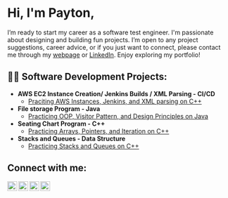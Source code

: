 <h1>Hi, I'm Payton,</h1>I’m ready to start my career as a software test engineer. I'm passionate about designing and building fun projects. I’m open to any project suggestions, career advice, or if you just want to connect, please contact me through my <a href = "https://paytonwelch12.github.io/WebsitePW/"> webpage</a> or <a href = "https://www.linkedin.com/in/paytonwelch12/">LinkedIn</a>. Enjoy exploring my portfolio!

<h2>👨‍💻 Software Development Projects:</h2>

- <b>AWS EC2 Instance Creation/ Jenkins Builds / XML Parsing - CI/CD</b>
  - [Praciting AWS Instances, Jenkins, and XML parsing on C++ ](https://github.com/Piko-12/SWDV-460.git)
- <b>File storage Program - Java</b>
  - [Practicing OOP, Visitor Pattern, and Design Principles on Java ](https://github.com/Piko-12/SWDV430_ConstApp.git)
- <b>Seating Chart Program - C++</b>
  - [Practicing Arrays, Pointers, and Iteration on C++ ](https://github.com/Piko-12/COSC-151-SeatingChartApplication.git)
- <b> Stacks and Queues - Data Structure</b>
  - [Practicing Stacks and Queues on C++ ](https://github.com/Piko-12/COSC350_StackQueuePractice.git)



<h2>Connect with me:</h2>

[<img align="left" alt="PaytonWelch | LinkedIn" width="22px" src="https://cdn.jsdelivr.net/npm/simple-icons@v3/icons/linkedin.svg" />][linkedin]
[<img align="left" alt="PaytonWelch | LeetCode" width="22px" src="https://cdn.jsdelivr.net/npm/simple-icons@v3/icons/leetcode.svg" />][leetcode]
[<img align="left" alt="PaytonWelch | LeetCode" width="22px" src="https://cdn.jsdelivr.net/npm/simple-icons@v3/icons/facebook.svg" />][facebook]
[<img align="left" alt="PaytonWelch | LeetCode" width="22px" src="https://cdn.jsdelivr.net/npm/simple-icons@v3/icons/google.svg" />][webpage]

[linkedin]: https://www.linkedin.com/in/paytonwelch12/
[leetcode]: https://leetcode.com/Piko_12/
[facebook]: https://www.facebook.com/payton.welch.1/
[webpage]: https://paytonwelch12.github.io/WebsitePW/
